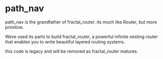 # path_nav

path_nav is the grandfather of fractal_router.
its much like Router, but more primitive.

Weve used its parts to build fractal_router, a powerful infinite nesting router
that enables you to write beautiful layered routing systems.

this code is legacy and will be removed as fractal_router matures.
